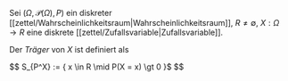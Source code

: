 Sei $(\Omega, \mathcal{P}(\Omega), P)$ ein diskreter [[zettel/Wahrscheinlichkeitsraum|Wahrscheinlichkeitsraum]], $R \ne \emptyset$, $X : \Omega \to R$ eine diskrete [[zettel/Zufallsvariable|Zufallsvariable]].

Der *Träger* von $X$ ist definiert als

$$
	S_{P^X} := \{ x \in R \mid P(X = x) \gt 0 \}$
$$